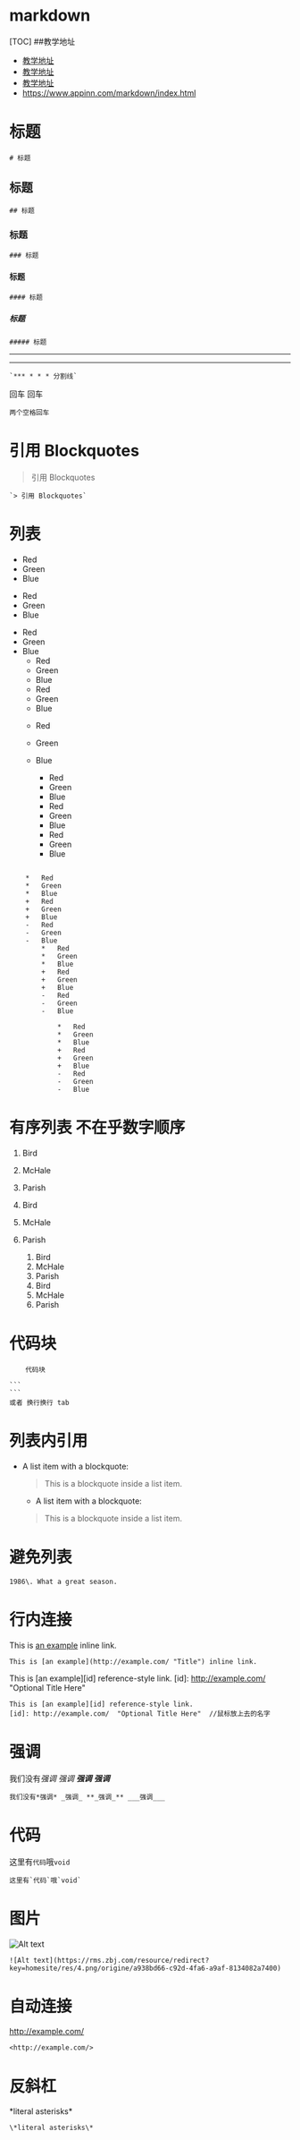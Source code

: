 # markdown
[TOC]
##教学地址
* [教学地址](https://my.oschina.net/sulliy/blog/527059?p=1 "百度一下")
* [教学地址](https://www.jianshu.com/p/b03a8d7b1719)
* [教学地址](https://www.w3cschool.cn/markdownyfsm/)
* <https://www.appinn.com/markdown/index.html>

# 标题
    # 标题
## 标题
    ## 标题
### 标题
    ### 标题
#### 标题
    #### 标题
##### 标题
    ##### 标题

***
* * *
    `*** * * * 分割线`

回车
    回车

    两个空格回车

# 引用 Blockquotes
> 引用 Blockquotes

    `> 引用 Blockquotes`
# 列表
*   Red
*   Green
*   Blue
+   Red
+   Green
+   Blue
-   Red
-   Green
-   Blue
    *   Red
    *   Green
    *   Blue
    +   Red
    +   Green
    +   Blue
    -   Red
    -   Green
    -   Blue

        *   Red
        *   Green
        *   Blue
        +   Red
        +   Green
        +   Blue
        -   Red
        -   Green
        -   Blue

```

    *   Red
    *   Green
    *   Blue
    +   Red
    +   Green
    +   Blue
    -   Red
    -   Green
    -   Blue
        *   Red
        *   Green
        *   Blue
        +   Red
        +   Green
        +   Blue
        -   Red
        -   Green
        -   Blue

            *   Red
            *   Green
            *   Blue
            +   Red
            +   Green
            +   Blue
            -   Red
            -   Green
            -   Blue

```
# 有序列表 不在乎数字顺序
1.  Bird
1.  McHale
1.  Parish
3. Bird
1. McHale
8. Parish


    1.  Bird
    1.  McHale
    1.  Parish
    3. Bird
    1. McHale
    8. Parish

# 代码块
```
    代码块
```

    ```
    ```
    或者 换行换行 tab

# 列表内引用
*   A list item with a blockquote:

    > This is a blockquote
    > inside a list item.


    *   A list item with a blockquote:

    > This is a blockquote
    > inside a list item.

# 避免列表

    1986\. What a great season.

# 行内连接
This is [an example](http://example.com/ "Title") inline link.

    This is [an example](http://example.com/ "Title") inline link.

This is [an example][id] reference-style link.
[id]: http://example.com/  "Optional Title Here"

    This is [an example][id] reference-style link.
    [id]: http://example.com/  "Optional Title Here"  //鼠标放上去的名字

# 强调
我们没有*强调* _强调_ **_强调_** ___强调___

    我们没有*强调* _强调_ **_强调_** ___强调___

# 代码
这里有`代码`哦`void`

    这里有`代码`哦`void`

# 图片
![Alt text](https://rms.zbj.com/resource/redirect?key=homesite/res/4.png/origine/a938bd66-c92d-4fa6-a9af-8134082a7400)

    ![Alt text](https://rms.zbj.com/resource/redirect?key=homesite/res/4.png/origine/a938bd66-c92d-4fa6-a9af-8134082a7400)

# 自动连接

<http://example.com/>

    <http://example.com/>

# 反斜杠
\*literal asterisks\*

    \*literal asterisks\*
